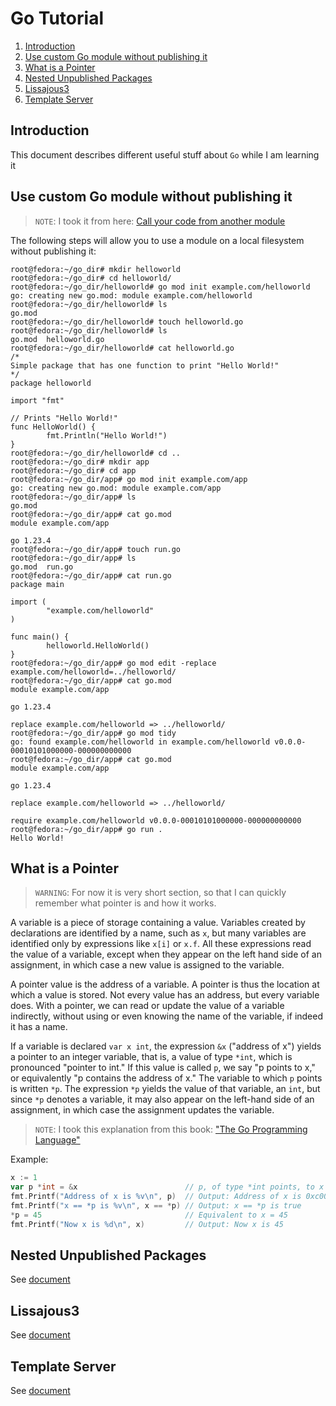 # Go Tutorial

1. [Introduction](#introduction)
2. [Use custom Go module without publishing it](#use-custom-go-module-without-publishing-it)
3. [What is a Pointer](#what-is-a-pointer)
4. [Nested Unpublished Packages](#nested-unpublished-packages)
5. [Lissajous3](#lissajous3)
6. [Template Server](#template-server)

## Introduction

This document describes different useful stuff about `Go` while I am learning it

## Use custom Go module without publishing it

> `NOTE`: I took it from here: [Call your code from another module](https://go.dev/doc/tutorial/call-module-code)

The following steps will allow you to use a module on a local filesystem without publishing it:

```commandline
root@fedora:~/go_dir# mkdir helloworld
root@fedora:~/go_dir# cd helloworld/
root@fedora:~/go_dir/helloworld# go mod init example.com/helloworld
go: creating new go.mod: module example.com/helloworld
root@fedora:~/go_dir/helloworld# ls
go.mod
root@fedora:~/go_dir/helloworld# touch helloworld.go
root@fedora:~/go_dir/helloworld# ls
go.mod  helloworld.go
root@fedora:~/go_dir/helloworld# cat helloworld.go 
/*
Simple package that has one function to print "Hello World!"
*/
package helloworld

import "fmt"

// Prints "Hello World!"
func HelloWorld() {
        fmt.Println("Hello World!")
}
root@fedora:~/go_dir/helloworld# cd ..
root@fedora:~/go_dir# mkdir app
root@fedora:~/go_dir# cd app
root@fedora:~/go_dir/app# go mod init example.com/app
go: creating new go.mod: module example.com/app
root@fedora:~/go_dir/app# ls
go.mod
root@fedora:~/go_dir/app# cat go.mod
module example.com/app

go 1.23.4
root@fedora:~/go_dir/app# touch run.go
root@fedora:~/go_dir/app# ls
go.mod  run.go
root@fedora:~/go_dir/app# cat run.go 
package main

import (
        "example.com/helloworld"
)

func main() {
        helloworld.HelloWorld()
}
root@fedora:~/go_dir/app# go mod edit -replace example.com/helloworld=../helloworld/
root@fedora:~/go_dir/app# cat go.mod 
module example.com/app

go 1.23.4

replace example.com/helloworld => ../helloworld/
root@fedora:~/go_dir/app# go mod tidy
go: found example.com/helloworld in example.com/helloworld v0.0.0-00010101000000-000000000000
root@fedora:~/go_dir/app# cat go.mod
module example.com/app

go 1.23.4

replace example.com/helloworld => ../helloworld/

require example.com/helloworld v0.0.0-00010101000000-000000000000
root@fedora:~/go_dir/app# go run .
Hello World!
```

## What is a Pointer

> `WARNING`: For now it is very short section, so that I can quickly remember what pointer is and how it works.

A variable is a piece of storage containing a value. Variables created by declarations are identified by a name, such as `x`, but many variables are identified only by expressions like `x[i]` or `x.f`. All these expressions read the value of a variable, except when they appear on the left hand side of an assignment, in which case a new value is assigned to the variable.

A pointer value is the address of a variable. A pointer is thus the location at which a value is
stored. Not every value has an address, but every variable does. With a pointer, we can read or update the value of a variable indirectly, without using or even knowing the name of the variable, if indeed it has a name.

If a variable is declared `var x int`, the expression `&x` ("address of x") yields a pointer to an integer variable, that is, a value of type `*int`, which is pronounced "pointer to int." If this value is called `p`, we say "p points to x," or equivalently "p contains the address of x." The variable to which `p` points is written `*p`. The expression `*p` yields the value of that variable, an `int`, but since `*p` denotes a variable, it may also appear on the left-hand side of an assignment, in which case the assignment updates the variable.

> `NOTE`: I took this explanation from this book: ["The Go Programming Language"](https://github.com/neo-liang-sap/book/blob/master/Go/The.Go.Programming.Language.pdf)

Example:

```go
x := 1
var p *int = &x                        // p, of type *int points, to x
fmt.Printf("Address of x is %v\n", p)  // Output: Address of x is 0xc000012110
fmt.Printf("x == *p is %v\n", x == *p) // Output: x == *p is true
*p = 45                                // Equivalent to x = 45
fmt.Printf("Now x is %d\n", x)         // Output: Now x is 45
```

## Nested Unpublished Packages

See [document](./nested-unpublished-packages/Nested-unpublished-packages.md)

## Lissajous3

See [document](./lissajous3/Lissajous3.md)

## Template Server

See [document](./template-server/template-server.md)